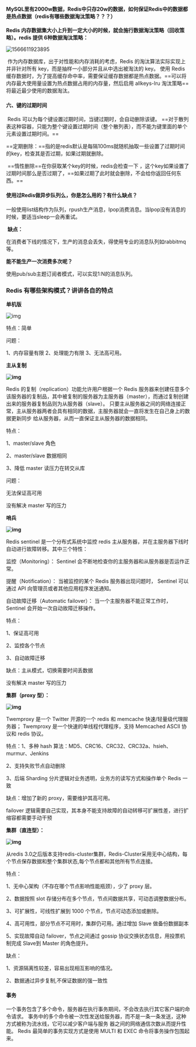 ####  MySQL里有2000w数据，Redis中只存20w的数据，如何保证Redis中的数据都是热点数据（redis有哪些数据淘汰策略？？？）

**Redis 内存数据集大小上升到一定大小的时候，就会施行数据淘汰策略（回收策略）。redis 提供 6种数据淘汰策略：** 

![1566611923895](Redis面试其他问题.assets/1566611923895.png)

​	作为内存数据库，出于对性能和内存消耗的考虑，Redis 的淘汰算法实际实现上并非针对所有 key，而是抽样一小部分并且从中选出被淘汰的 key。
	使用 Redis 缓存数据时，为了提高缓存命中率，需要保证缓存数据都是热点数据。==可以将内存最大使用量设置为热点数据占用的内存量，然后启用 allkeys-lru 淘汰策略==将最近最少使用的数据淘汰。



#### 六、键的过期时间

​	Redis 可以为每个键设置过期时间，当键过期时，会自动删除该键。
==对于散列表这种容器，只能为整个键设置过期时间（整个散列表），而不能为键里面的单个元素设置过期时间。==

​	==定期删除：==指的是redis默认是每隔100ms就随机抽取一些设置了过期时间的key，检查其是否过期，如果过期就删除。

​	==惰性删除==在你获取某个key的时候，redis会检查一下 ，这个key如果设置了过期时间那么是否过期了，==如果过期了此时就会删除，不会给你返回任何东西。==





#### 使用过Redis做异步队列么，你是怎么用的？有什么缺点？

​	一般使用list结构作为队列，rpush生产消息，lpop消费消息。当lpop没有消息的时候，要适当sleep一会再重试。

​	**缺点：**

在消费者下线的情况下，生产的消息会丢失，得使用专业的消息队列如rabbitmq等。

**能不能生产一次消费多次呢？**

使用pub/sub主题订阅者模式，可以实现1:N的消息队列。





### **Redis 有哪些架构模式？讲讲各自的特点**

 **单机版**

![img](Redis面试其他问题.assets/1481291-20180925142100480-1152515615.png)

特点：简单

问题：

1、内存容量有限 2、处理能力有限 3、无法高可用。

**主从复制**

**![img](Redis面试其他问题.assets/1481291-20180925142118041-1727225479.png)**

Redis 的复制（replication）功能允许用户根据一个 Redis 服务器来创建任意多个该服务器的复制品，其中被复制的服务器为主服务器（master），而通过复制创建出来的服务器复制品则为从服务器（slave）。 只要主从服务器之间的网络连接正常，主从服务器两者会具有相同的数据，主服务器就会一直将发生在自己身上的数据更新同步 给从服务器，从而一直保证主从服务器的数据相同。

特点：

1、master/slave 角色

2、master/slave 数据相同

3、降低 master 读压力在转交从库

问题：

无法保证高可用

没有解决 master 写的压力

**哨兵**

**![img](Redis面试其他问题.assets/1481291-20180925142143478-1454265814.png)**

Redis sentinel 是一个分布式系统中监控 redis 主从服务器，并在主服务器下线时自动进行故障转移。其中三个特性：

监控（Monitoring）：    Sentinel  会不断地检查你的主服务器和从服务器是否运作正常。

提醒（Notification）： 当被监控的某个 Redis 服务器出现问题时， Sentinel 可以通过 API 向管理员或者其他应用程序发送通知。

自动故障迁移（Automatic failover）： 当一个主服务器不能正常工作时， Sentinel 会开始一次自动故障迁移操作。

特点：

1、保证高可用

2、监控各个节点

3、自动故障迁移

缺点：主从模式，切换需要时间丢数据

没有解决 master 写的压力

**集群（proxy 型）：**

**![img](Redis面试其他问题.assets/1481291-20180925142206124-913246424.png)**

Twemproxy 是一个 Twitter 开源的一个 redis 和 memcache 快速/轻量级代理服务器； Twemproxy 是一个快速的单线程代理程序，支持 Memcached ASCII 协议和 redis 协议。

特点：1、多种 hash 算法：MD5、CRC16、CRC32、CRC32a、hsieh、murmur、Jenkins 

2、支持失败节点自动删除

3、后端 Sharding 分片逻辑对业务透明，业务方的读写方式和操作单个 Redis 一致

缺点：增加了新的 proxy，需要维护其高可用。

 

failover 逻辑需要自己实现，其本身不能支持故障的自动转移可扩展性差，进行扩缩容都需要手动干预

**集群（直连型）：**

**![img](Redis面试其他问题.assets/1481291-20180925142304757-1498788186.png)**

从redis 3.0之后版本支持redis-cluster集群，Redis-Cluster采用无中心结构，每个节点保存数据和整个集群状态,每个节点都和其他所有节点连接。

特点：

1、无中心架构（不存在哪个节点影响性能瓶颈），少了 proxy 层。

2、数据按照 slot 存储分布在多个节点，节点间数据共享，可动态调整数据分布。

3、可扩展性，可线性扩展到 1000 个节点，节点可动态添加或删除。

4、高可用性，部分节点不可用时，集群仍可用。通过增加 Slave 做备份数据副本

5、实现故障自动 failover，节点之间通过 gossip 协议交换状态信息，用投票机制完成 Slave到 Master 的角色提升。

缺点：

1、资源隔离性较差，容易出现相互影响的情况。

2、数据通过异步复制,不保证数据的强一致性



#### 事务

一个事务包含了多个命令，服务器在执行事务期间，不会改去执行其它客户端的命令请求。
事务中的多个命令被一次性发送给服务器，而不是一条一条发送，这种方式被称为流水线，它可以减少客户端与服务
器之间的网络通信次数从而提升性能。
Redis 最简单的事务实现方式是使用 MULTI 和 EXEC 命令将事务操作包围起来。